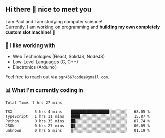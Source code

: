 ## Hi there 👋 nice to meet you

I am Paul and I am studying computer science!  
Currently, I am working on programming and **building my own completely custom slot machine**! 🎰

### 🔭 I like working with
- Web Technologies (React, SolidJS, NodeJS)
- Low-Level Languages (C, C++)
- Electronics (Arduino)

Feel free to reach out via `pgr4567codes@gmail.com`.

### 📊 What I'm currently coding in
<!--START_SECTION:waka-->

```txt
Total Time: 7 hrs 27 mins

TSX          5 hrs 4 mins    █████████████████░░░░░░░░   68.05 %
TypeScript   1 hrs 11 mins   ████░░░░░░░░░░░░░░░░░░░░░   15.87 %
Python       0 hrs 35 mins   ██░░░░░░░░░░░░░░░░░░░░░░░   07.74 %
JSON         0 hrs 27 mins   █▓░░░░░░░░░░░░░░░░░░░░░░░   06.09 %
unknown      0 hrs 5 mins    ▒░░░░░░░░░░░░░░░░░░░░░░░░   01.19 %
```

<!--END_SECTION:waka-->

